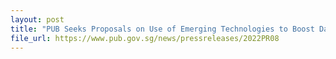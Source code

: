 ```yaml
---
layout: post
title: "PUB Seeks Proposals on Use of Emerging Technologies to Boost Data Capabilities for Development of Coastal Protection Strategies"
file_url: https://www.pub.gov.sg/news/pressreleases/2022PR08
---
```

